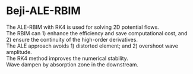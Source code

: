 # Beji-ALE-RBIM

The ALE-RBIM with RK4 is used for solving 2D potential flows.  
The RBIM can 1) enhance the efficiency and save computational cost, and 2) ensure the continuity of the high-order derivatives.  
The ALE approach avoids 1) distorted element; and 2) overshoot wave amplitude.  
The RK4 method improves the numerical stability.  
Wave dampen by absorption zone in the downstream.  
